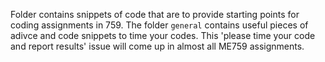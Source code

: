 
Folder contains snippets of code that are to provide starting points for coding assignments in 759.
The folder `general` contains useful pieces of adivce and code snippets to time your codes. This 'please time your code and report results' issue will come up in almost all ME759 assignments.